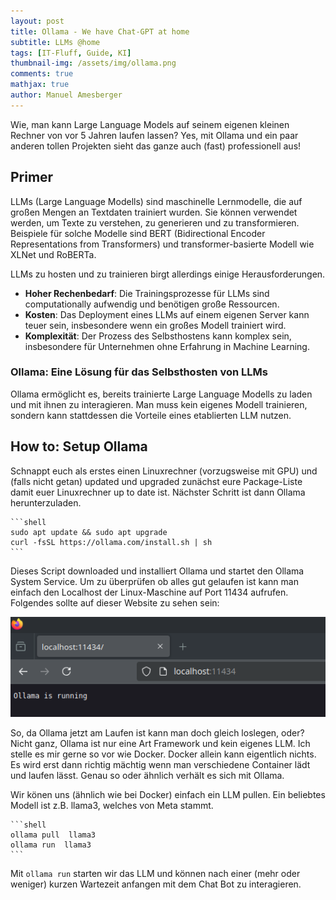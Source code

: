 ```yaml
---
layout: post
title: Ollama - We have Chat-GPT at home
subtitle: LLMs @home
tags: [IT-Fluff, Guide, KI]
thumbnail-img: /assets/img/ollama.png
comments: true
mathjax: true
author: Manuel Amesberger
---
```


Wie, man kann Large Language Models auf seinem eigenen kleinen Rechner von vor 5 Jahren laufen lassen? Yes, mit Ollama und ein paar anderen tollen Projekten sieht das ganze auch (fast) professionell aus!

## Primer

LLMs (Large Language Modells) sind maschinelle Lernmodelle, die auf großen Mengen an Textdaten trainiert wurden. Sie können verwendet werden, um Texte zu verstehen, zu generieren und zu transformieren. Beispiele für solche Modelle sind BERT (Bidirectional Encoder Representations from Transformers) und transformer-basierte Modell wie XLNet und RoBERTa.

LLMs zu hosten und zu trainieren birgt allerdings einige Herausforderungen.

- **Hoher Rechenbedarf**: Die Trainingsprozesse für LLMs sind computationally aufwendig und benötigen große Ressourcen.
- **Kosten**: Das Deployment eines LLMs auf einem eigenen Server kann teuer sein, insbesondere wenn ein großes Modell trainiert wird.
- **Komplexität**: Der Prozess des Selbsthostens kann komplex sein, insbesondere für Unternehmen ohne Erfahrung in Machine Learning.

### Ollama: Eine Lösung für das Selbsthosten von LLMs

Ollama ermöglicht es, bereits trainierte Large Language Modells zu laden und mit ihnen zu interagieren. Man muss kein eigenes Modell trainieren, sondern kann stattdessen die Vorteile eines etablierten LLM nutzen.

## How to: Setup Ollama

Schnappt euch als erstes einen Linuxrechner (vorzugsweise mit GPU) und (falls nicht getan) updated und upgraded zunächst eure Package-Liste damit euer Linuxrechner up to date ist. Nächster Schritt ist dann Ollama herunterzuladen.

    ```shell
    sudo apt update && sudo apt upgrade
    curl -fsSL https://ollama.com/install.sh | sh
    ```

Dieses Script downloaded und installiert Ollama und startet den Ollama System Service. Um zu überprüfen ob alles gut gelaufen ist kann man einfach den Localhost der Linux-Maschine auf Port 11434 aufrufen. Folgendes sollte auf dieser Website zu sehen sein:

![image](../assets/img/ollama-check.png)

So, da Ollama jetzt am Laufen ist kann man doch gleich loslegen, oder? Nicht ganz, Ollama ist nur eine Art Framework und kein eigenes LLM. Ich stelle es mir gerne so vor wie Docker. Docker allein kann eigentlich nichts. Es wird erst dann richtig mächtig wenn man verschiedene Container lädt und laufen lässt. Genau so oder ähnlich verhält es sich mit Ollama.

Wir könen uns (ähnlich wie bei Docker) einfach ein LLM pullen. Ein beliebtes Modell ist z.B. llama3, welches von Meta stammt.

    ```shell
    ollama pull  llama3
    ollama run  llama3
    ```

Mit `ollama run` starten wir das LLM und können nach einer (mehr oder weniger) kurzen Wartezeit anfangen mit dem Chat Bot zu interagieren.
